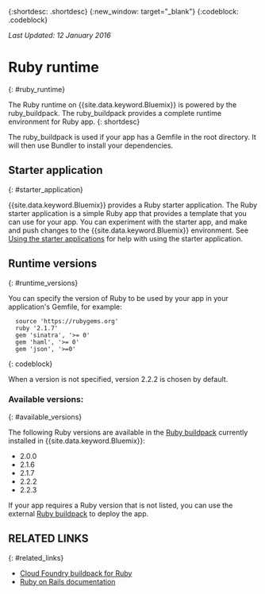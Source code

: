 {:shortdesc: .shortdesc}
{:new_window: target="_blank"}
{:codeblock: .codeblock}

*Last Updated: 12 January 2016*

# Ruby runtime
{: #ruby_runtime}

The Ruby runtime on {{site.data.keyword.Bluemix}} is powered by the ruby_buildpack.
The ruby_buildpack provides a complete runtime environment for Ruby
app.
{: shortdesc}

The ruby_buildpack is used if your app has a Gemfile in the root directory. It will then use Bundler to install your dependencies.

## Starter application
{: #starter_application}

{{site.data.keyword.Bluemix}} provides a Ruby starter application.  The Ruby starter application is a simple Ruby app that provides a template that you can use for your app. You can experiment with the starter app, and make and push changes to the  {{site.data.keyword.Bluemix}}
environment.  See [Using the starter applications](../../cfapps/starter_app_usage.html) for help with using the starter application.

## Runtime versions
{: #runtime_versions}

You can specify the version of Ruby to be used by your app in your application's Gemfile, for example:


```
  source 'https://rubygems.org'
  ruby '2.1.7'
  gem 'sinatra', '>= 0'
  gem 'haml', '>= 0'
  gem 'json', '>=0'
```
{: codeblock}

When a version is not specified, version 2.2.2 is chosen by default.

### Available versions:
{: #available_versions}

The following Ruby versions are available in the
[Ruby buildpack](https://github.com/cloudfoundry/ruby-buildpack/releases/tag/v1.6.7?cm_mc_uid=02162397679414470795470&cm_mc_sid_50200000=1447951462)
currently installed in {{site.data.keyword.Bluemix}}:

* 2.0.0
* 2.1.6
* 2.1.7
* 2.2.2
* 2.2.3

If your app requires a Ruby version that is not listed,
you can use the external
[Ruby buildpack](https://github.com/cloudfoundry/ruby-buildpack) to
deploy the app.

## RELATED LINKS
{: #related_links}
* [Cloud Foundry buildpack for Ruby](https://github.com/cloudfoundry/cf-buildpack-ruby)
* [Ruby on Rails documentation](http://rubyonrails.org/documentation/)
